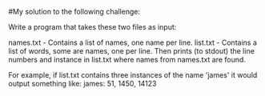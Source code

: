 #My solution to the following challenge:

Write a program that takes these two files as input:

names.txt - Contains a list of names, one name per line.
list.txt - Contains a list of words, some are names, one per line.
Then prints (to stdout) the line numbers and instance in list.txt where names from names.txt are found.

For example, if list.txt contains three instances of the name 'james' it would output something like:
james: 51, 1450, 14123
